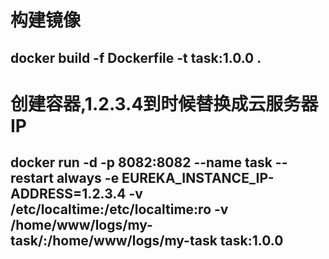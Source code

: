 # 构建镜像
## docker build -f Dockerfile -t task:1.0.0 .
# 创建容器,1.2.3.4到时候替换成云服务器IP
## docker run -d -p 8082:8082 --name task --restart always -e EUREKA_INSTANCE_IP-ADDRESS=1.2.3.4 -v /etc/localtime:/etc/localtime:ro -v /home/www/logs/my-task/:/home/www/logs/my-task task:1.0.0
